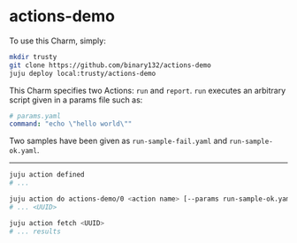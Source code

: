 # actions-demo

To use this Charm, simply:

```bash
mkdir trusty
git clone https://github.com/binary132/actions-demo
juju deploy local:trusty/actions-demo
```

This Charm specifies two Actions: `run` and `report`.  `run` executes an
arbitrary script given in a params file such as:

```yaml
# params.yaml
command: "echo \"hello world\""
```

Two samples have been given as `run-sample-fail.yaml` and `run-sample-ok.yaml`.

---

```bash
juju action defined
# ...

juju action do actions-demo/0 <action name> [--params run-sample-ok.yaml]
# ... <UUID>

juju action fetch <UUID>
# ... results
```
